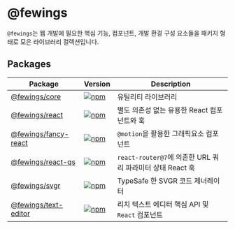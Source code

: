 # @fewings

`@fewings`는 웹 개발에 필요한 핵심 기능, 컴포넌트, 개발 환경 구성 요소들을 패키지 형태로 모은 라이브러리 컬렉션입니다.

## Packages

| Package                                                                                        | Version                                                                                                         | Description                                               |
| ---------------------------------------------------------------------------------------------- | --------------------------------------------------------------------------------------------------------------- | --------------------------------------------------------- |
| [@fewings/core](https://github.com/livemehere/fewings/tree/master/packages/core)               | [![npm](https://img.shields.io/npm/v/@fewings/core)](https://www.npmjs.com/package/@fewings/core)               | 유틸리티 라이브러리                                       |
| [@fewings/react](https://github.com/livemehere/fewings/tree/master/packages/react)             | [![npm](https://img.shields.io/npm/v/@fewings/react)](https://www.npmjs.com/package/@fewings/react)             | 별도 의존성 없는 유용한 React 컴포넌트와 훅               |
| [@fewings/fancy-react](https://github.com/livemehere/fewings/tree/master/packages/fancy-react) | [![npm](https://img.shields.io/npm/v/@fewings/fancy-react)](https://www.npmjs.com/package/@fewings/fancy-react) | `@motion`을 활용한 그래픽요소 컴포넌트                    |
| [@fewings/react-qs](https://github.com/livemehere/fewings/tree/master/packages/react-qs)       | [![npm](https://img.shields.io/npm/v/@fewings/react-qs)](https://www.npmjs.com/package/@fewings/react-qs)       | `react-router@7`에 의존한 URL 쿼리 파라미터 상태 React 훅 |
| [@fewings/svgr](https://github.com/livemehere/fewings/tree/master/packages/svgr)               | [![npm](https://img.shields.io/npm/v/@fewings/svgr)](https://www.npmjs.com/package/@fewings/svgr)               | TypeSafe 한 SVGR 코드 제너레이터                          |
| [@fewings/text-editor](https://github.com/livemehere/fewings/tree/master/packages/text-editor) | [![npm](https://img.shields.io/npm/v/@fewings/text-editor)](https://www.npmjs.com/package/@fewings/text-editor) | 리치 텍스트 에디터 핵심 API 및 `React` 컴포넌트           |
